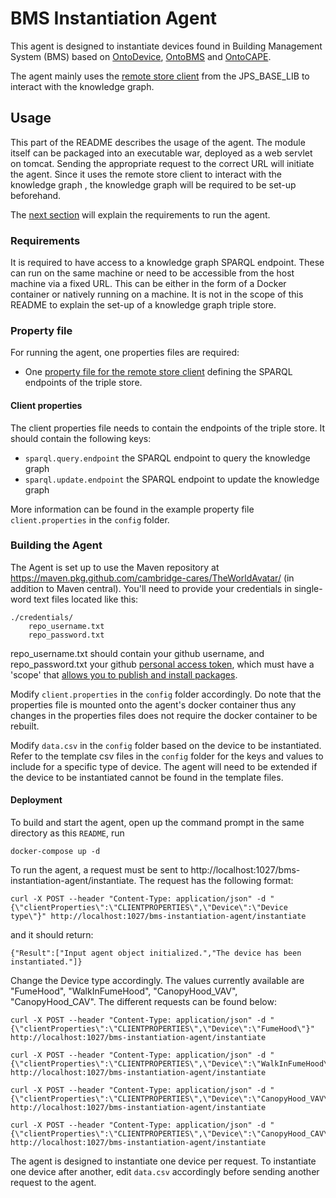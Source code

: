 # BMS Instantiation Agent

This agent is designed to instantiate devices found in Building Management System (BMS) based on [OntoDevice](https://github.com/cambridge-cares/TheWorldAvatar/tree/main/JPS_Ontology/ontology/ontodevice), [OntoBMS](https://github.com/cambridge-cares/TheWorldAvatar/tree/main/JPS_Ontology/ontology/ontobms) and [OntoCAPE](https://github.com/cambridge-cares/TheWorldAvatar/tree/main/JPS_Ontology/ontology/ontocape). 

The agent mainly uses the [remote store client](https://github.com/cambridge-cares/TheWorldAvatar/blob/main/JPS_BASE_LIB/src/main/java/uk/ac/cam/cares/jps/base/query/RemoteStoreClient.java) from the JPS_BASE_LIB to interact with the knowledge graph.

## Usage 
This part of the README describes the usage of the agent. The module itself can be packaged into an executable war, deployed as a web servlet on tomcat. Sending the appropriate request to the correct URL will initiate the agent. Since it uses the remote store client to interact with the knowledge graph , the knowledge graph will be required to be set-up beforehand.  

The [next section](#requirements) will explain the requirements to run the agent.

### Requirements
It is required to have access to a knowledge graph SPARQL endpoint. These can run on the same machine or need to be accessible from the host machine via a fixed URL. This can be either in the form of a Docker container or natively running on a machine. It is not in the scope of this README to explain the set-up of a knowledge graph triple store.

### Property file
For running the agent, one properties files are required:
- One [property file for the remote store client](#Client-properties) defining the SPARQL endpoints of the triple store.

#### Client properties
The client properties file needs to contain the endpoints of the triple store. It should contain the following keys:
- `sparql.query.endpoint` the SPARQL endpoint to query the knowledge graph
- `sparql.update.endpoint` the SPARQL endpoint to update the knowledge graph

More information can be found in the example property file `client.properties` in the `config` folder.

### Building the Agent
The Agent is set up to use the Maven repository at https://maven.pkg.github.com/cambridge-cares/TheWorldAvatar/ (in addition to Maven central). You'll need to provide your credentials in single-word text files located like this:
```
./credentials/
    repo_username.txt
    repo_password.txt
```
repo_username.txt should contain your github username, and repo_password.txt your github [personal access token](https://docs.github.com/en/github/authenticating-to-github/creating-a-personal-access-token),
which must have a 'scope' that [allows you to publish and install packages](https://docs.github.com/en/packages/working-with-a-github-packages-registry/working-with-the-apache-maven-registry#authenticating-to-github-packages).


Modify `client.properties` in the `config` folder accordingly. Do note that the properties file is mounted onto the agent's docker container thus any changes in the properties files does not require the docker container to be rebuilt.

Modify `data.csv` in the `config` folder based on the device to be instantiated. Refer to the template csv files in the `config` folder for the keys and values to include for a specific type of device. The agent will need to be extended if the device to be instantiated cannot be found in the template files.

#### Deployment
To build and start the agent, open up the command prompt in the same directory as this `README`, run
```
docker-compose up -d
```

To run the agent, a request must be sent to http://localhost:1027/bms-instantiation-agent/instantiate. The request has the following format:
```
curl -X POST --header "Content-Type: application/json" -d "{\"clientProperties\":\"CLIENTPROPERTIES\",\"Device\":\"Device type\"}" http://localhost:1027/bms-instantiation-agent/instantiate
```
and it should return:
```
{"Result":["Input agent object initialized.","The device has been instantiated."]}
```
Change the Device type accordingly. The values currently available are "FumeHood", "WalkInFumeHood", "CanopyHood_VAV", "CanopyHood_CAV". The different requests can be found below:

```
curl -X POST --header "Content-Type: application/json" -d "{\"clientProperties\":\"CLIENTPROPERTIES\",\"Device\":\"FumeHood\"}" http://localhost:1027/bms-instantiation-agent/instantiate
```
```
curl -X POST --header "Content-Type: application/json" -d "{\"clientProperties\":\"CLIENTPROPERTIES\",\"Device\":\"WalkInFumeHood\"}" http://localhost:1027/bms-instantiation-agent/instantiate
```
```
curl -X POST --header "Content-Type: application/json" -d "{\"clientProperties\":\"CLIENTPROPERTIES\",\"Device\":\"CanopyHood_VAV\"}" http://localhost:1027/bms-instantiation-agent/instantiate
```
```
curl -X POST --header "Content-Type: application/json" -d "{\"clientProperties\":\"CLIENTPROPERTIES\",\"Device\":\"CanopyHood_CAV\"}" http://localhost:1027/bms-instantiation-agent/instantiate
```

The agent is designed to instantiate one device per request. To instantiate one device after another, edit `data.csv` accordingly before sending another request to the agent.
